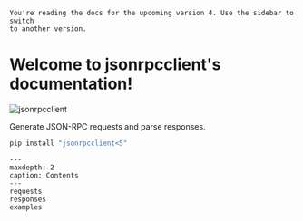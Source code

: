 ```{warning}
You're reading the docs for the upcoming version 4. Use the sidebar to switch
to another version.
```

# Welcome to jsonrpcclient's documentation!

![jsonrpcclient](/logo.png)

Generate JSON-RPC requests and parse responses.

```sh
pip install "jsonrpcclient<5"
```

```{toctree}
---
maxdepth: 2
caption: Contents
---
requests
responses
examples
```

